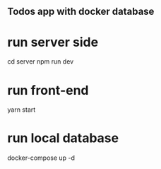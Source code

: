 ## Todos app with docker database

# run server side
cd server
npm run dev

# run front-end
yarn start

# run local database
docker-compose up -d
